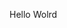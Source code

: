 Hello Wolrd















































































































































































































































































































































































































































































































































































































































































































































































































































































































































































































































































































































































































































































































































































































































































































































































































































































































































































































































































































































































































































































































































































































































































































































































































































































































































































































































































































































































































































































































































































































































































































































































































































































































































































